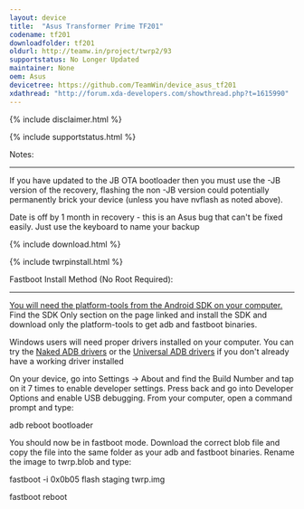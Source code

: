 ```yaml
---
layout: device
title:  "Asus Transformer Prime TF201"
codename: tf201
downloadfolder: tf201
oldurl: http://teamw.in/project/twrp2/93
supportstatus: No Longer Updated
maintainer: None
oem: Asus
devicetree: https://github.com/TeamWin/device_asus_tf201
xdathread: "http://forum.xda-developers.com/showthread.php?t=1615990"
---
```


{% include disclaimer.html %}

{% include supportstatus.html %}

<div class='page-heading'>Notes:</div>
<hr />
<p class="text">If you have updated to the JB OTA bootloader then you must use the -JB version of the recovery, flashing the non -JB version could potentially permanently brick your device (unless you have nvflash as noted above).</p>
<p class="text">Date is off by 1 month in recovery - this is an Asus bug that can't be fixed easily. Just use the keyboard to name your backup</p>

{% include download.html %}

{% include twrpinstall.html %}

<div class='page-heading'>Fastboot Install Method (No Root Required):</div>
<hr />
<p class="text"><a href="http://developer.android.com/sdk/index.html">You will need the platform-tools from the Android SDK on your computer.</a> Find the SDK Only section on the page linked and install the SDK and download only the platform-tools to get adb and fastboot binaries.</p>
<p class="text">Windows users will need proper drivers installed on your computer. You can try the <a href="http://www.xda-developers.com/universal-naked-driver-solves-your-adb-driver-problems-on-windows/">Naked ADB drivers</a> or the <a href="http://www.koushikdutta.com/post/universal-adb-driver">Universal ADB drivers</a> if you don't already have a working driver installed</p>
<p class="text">On your device, go into Settings -> About and find the Build Number and tap on it 7 times to enable developer settings. Press back and go into Developer Options and enable USB debugging. From your computer, open a command prompt and type:</p>
<p class="text">adb reboot bootloader</p>
<p class="text">You should now be in fastboot mode. Download the correct blob file and copy the file into the same folder as your adb and fastboot binaries. Rename the image to twrp.blob and type:</p>
<p class="text">fastboot -i 0x0b05 flash staging twrp.img<p></p>fastboot reboot</p>


